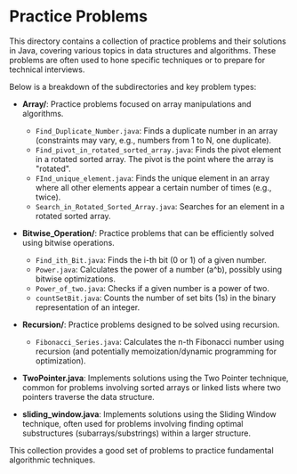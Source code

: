 # Practice Problems

This directory contains a collection of practice problems and their solutions in Java, covering various topics in data structures and algorithms. These problems are often used to hone specific techniques or to prepare for technical interviews.

Below is a breakdown of the subdirectories and key problem types:

- **Array/**: Practice problems focused on array manipulations and algorithms.
  - `Find_Duplicate_Number.java`: Finds a duplicate number in an array (constraints may vary, e.g., numbers from 1 to N, one duplicate).
  - `Find_pivot_in_rotated_sorted_array.java`: Finds the pivot element in a rotated sorted array. The pivot is the point where the array is "rotated".
  - `FInd_unique_element.java`: Finds the unique element in an array where all other elements appear a certain number of times (e.g., twice).
  - `Search_in_Rotated_Sorted_Array.java`: Searches for an element in a rotated sorted array.

- **Bitwise_Operation/**: Practice problems that can be efficiently solved using bitwise operations.
  - `Find_ith_Bit.java`: Finds the i-th bit (0 or 1) of a given number.
  - `Power.java`: Calculates the power of a number (a^b), possibly using bitwise optimizations.
  - `Power_of_two.java`: Checks if a given number is a power of two.
  - `countSetBit.java`: Counts the number of set bits (1s) in the binary representation of an integer.

- **Recursion/**: Practice problems designed to be solved using recursion.
  - `Fibonacci_Series.java`: Calculates the n-th Fibonacci number using recursion (and potentially memoization/dynamic programming for optimization).

- **TwoPointer.java**: Implements solutions using the Two Pointer technique, common for problems involving sorted arrays or linked lists where two pointers traverse the data structure.
- **sliding_window.java**: Implements solutions using the Sliding Window technique, often used for problems involving finding optimal substructures (subarrays/substrings) within a larger structure.

This collection provides a good set of problems to practice fundamental algorithmic techniques.
